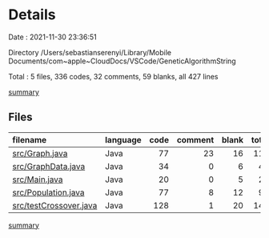 # Details

Date : 2021-11-30 23:36:51

Directory /Users/sebastianserenyi/Library/Mobile Documents/com~apple~CloudDocs/VSCode/GeneticAlgorithmString

Total : 5 files,  336 codes, 32 comments, 59 blanks, all 427 lines

[summary](results.md)

## Files
| filename | language | code | comment | blank | total |
| :--- | :--- | ---: | ---: | ---: | ---: |
| [src/Graph.java](/src/Graph.java) | Java | 77 | 23 | 16 | 116 |
| [src/GraphData.java](/src/GraphData.java) | Java | 34 | 0 | 6 | 40 |
| [src/Main.java](/src/Main.java) | Java | 20 | 0 | 5 | 25 |
| [src/Population.java](/src/Population.java) | Java | 77 | 8 | 12 | 97 |
| [src/testCrossover.java](/src/testCrossover.java) | Java | 128 | 1 | 20 | 149 |

[summary](results.md)